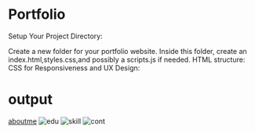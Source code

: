 # Portfolio
Setup Your Project Directory:

Create a new folder for your portfolio website.
Inside this folder, create an index.html,styles.css,and possibly a scripts.js if needed.
HTML structure:
CSS for Responsiveness and UX Design:
# output
[aboutme](https://github.com/Harshitha172003/Portfolio/assets/169264590/445a6a16-2a42-4daa-a3bc-062edddea630)
![edu](https://github.com/Harshitha172003/Portfolio/assets/169264590/3382bba0-6877-483b-8be4-be4bf781d508)
![skill](https://github.com/Harshitha172003/Portfolio/assets/169264590/6fc22031-325f-4e01-8eab-e34338a00d0b)
![cont](https://github.com/Harshitha172003/Portfolio/assets/169264590/036906c3-b7e2-463c-9347-68ba41fc0ae2)


